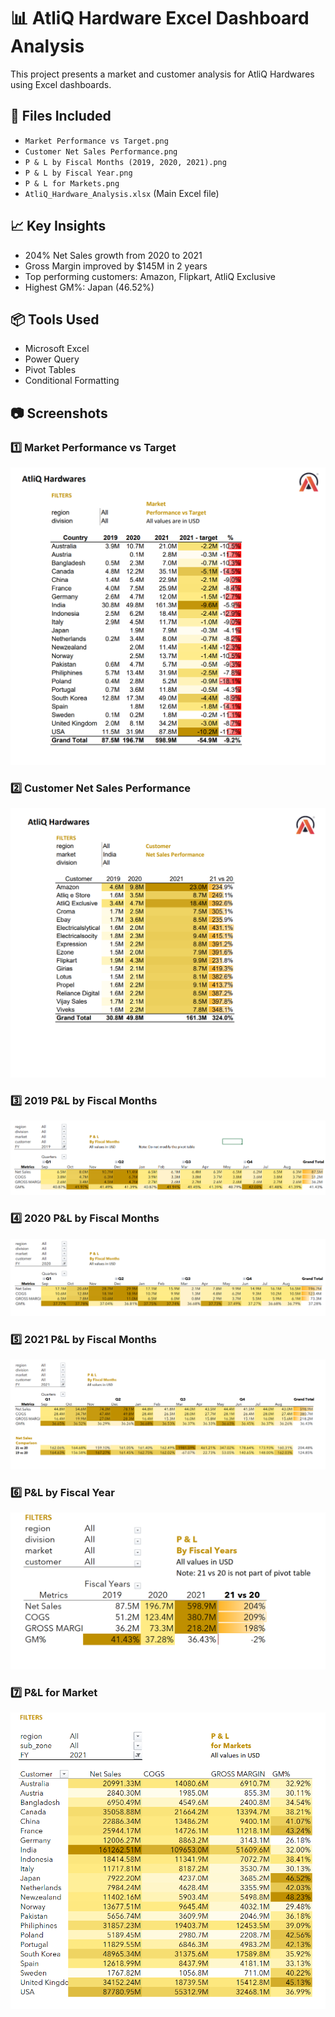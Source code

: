 # 📊 AtliQ Hardware Excel Dashboard Analysis

This project presents a market and customer analysis for AtliQ Hardwares using Excel dashboards.

## 📁 Files Included
- `Market Performance vs Target.png`
- `Customer Net Sales Performance.png`
- `P & L by Fiscal Months (2019, 2020, 2021).png`
- `P & L by Fiscal Year.png`
- `P & L for Markets.png`
- `AtliQ_Hardware_Analysis.xlsx` (Main Excel file)

## 📈 Key Insights
- 204% Net Sales growth from 2020 to 2021
- Gross Margin improved by $145M in 2 years
- Top performing customers: Amazon, Flipkart, AtliQ Exclusive
- Highest GM%: Japan (46.52%)

## 📦 Tools Used
- Microsoft Excel
- Power Query
- Pivot Tables
- Conditional Formatting

## 📷 Screenshots

### 1️⃣ Market Performance vs Target  
![Market Performance vs Target](Market%20Performance%20vs%20Target.png)

### 2️⃣ Customer Net Sales Performance  
![Customer Net Sales Performance](Customer%20Net%20Sales%20Performance.png)

### 3️⃣ 2019 P&L by Fiscal Months  
![2019 P&L by Fiscal Months](2019%20P%20%26%20L%20by%20Fiscal%20Months.png)

### 4️⃣ 2020 P&L by Fiscal Months  
![2020 P&L by Fiscal Months](2020%20P%20%26%20L%20by%20Fiscal%20Months.png)

### 5️⃣ 2021 P&L by Fiscal Months  
![2021 P&L by Fiscal Months](2021%20P%20%26%20L%20by%20Fiscal%20Months.png)

### 6️⃣ P&L by Fiscal Year  
![P&L by Fiscal Year](P%20%26%20L%20By%20Fiscal%20Year.png)

### 7️⃣ P&L for Market  
![P&L for Market](P%20%26%20L%20for%20Market.png)


